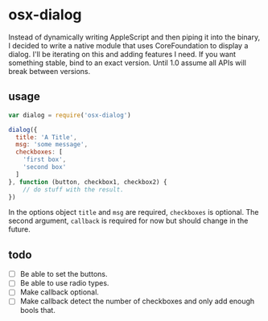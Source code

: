 # osx-dialog

Instead of dynamically writing AppleScript and then piping it into the binary, I
decided to write a native module that uses CoreFoundation to display a dialog.
I'll be iterating on this and adding features I need. If you want something
stable, bind to an exact version. Until 1.0 assume all APIs will break between
versions.

## usage

```JavaScript
var dialog = require('osx-dialog')

dialog({
  title: 'A Title',
  msg: 'some message',
  checkboxes: [
    'first box',
    'second box'
  ]
}, function (button, checkbox1, checkbox2) {
	// do stuff with the result.
})
```

In the options object `title` and `msg` are required, `checkboxes` is optional.
The second argument, `callback` is required for now but should change in the
future.

## todo

- [ ] Be able to set the buttons.
- [ ] Be able to use radio types.
- [ ] Make callback optional.
- [ ] Make callback detect the number of checkboxes and only add enough bools that.

